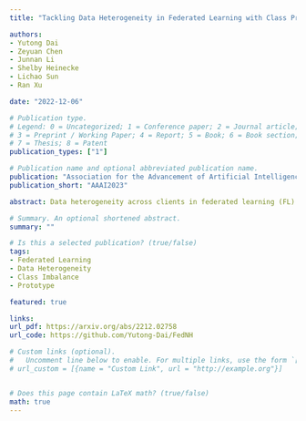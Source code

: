 ```yaml
---
title: "Tackling Data Heterogeneity in Federated Learning with Class Prototypes (AAAI2023)"

authors:
- Yutong Dai
- Zeyuan Chen
- Junnan Li
- Shelby Heinecke
- Lichao Sun
- Ran Xu

date: "2022-12-06"

# Publication type.
# Legend: 0 = Uncategorized; 1 = Conference paper; 2 = Journal article;
# 3 = Preprint / Working Paper; 4 = Report; 5 = Book; 6 = Book section;
# 7 = Thesis; 8 = Patent
publication_types: ["1"]

# Publication name and optional abbreviated publication name.
publication: "Association for the Advancement of Artificial Intelligence"
publication_short: "AAAI2023"

abstract: Data heterogeneity across clients in federated learning (FL) settings is a widely acknowledged challenge. In response, personalized federated learning (PFL) emerged as a framework to curate local models for clients' tasks. In PFL, a common strategy is to develop local and global models jointly - the global model (for generalization) informs the local models, and the local models (for personalization) are aggregated to update the global model. A key observation is that if we can improve the generalization ability of local models, then we can improve the generalization of global models, which in turn builds better personalized models. In this work, we consider class imbalance, an overlooked type of data heterogeneity, in the classification setting. We propose FedNH, a novel method that improves the local models' performance for both personalization and generalization by combining the uniformity and semantics of class prototypes. FedNH initially distributes class prototypes uniformly in the latent space and smoothly infuses the class semantics into class prototypes. We show that imposing uniformity helps to combat prototype collapse while infusing class semantics improves local models. Extensive experiments were conducted on popular classification datasets under the cross-device setting. Our results demonstrate the effectiveness and stability of our method over recent works.

# Summary. An optional shortened abstract.
summary: ""

# Is this a selected publication? (true/false)
tags:
- Federated Learning
- Data Heterogeneity
- Class Imbalance
- Prototype

featured: true

links:
url_pdf: https://arxiv.org/abs/2212.02758
url_code: https://github.com/Yutong-Dai/FedNH

# Custom links (optional).
#   Uncomment line below to enable. For multiple links, use the form `[{...}, {...}, {...}]`.
# url_custom = [{name = "Custom Link", url = "http://example.org"}]


# Does this page contain LaTeX math? (true/false)
math: true
---
```

